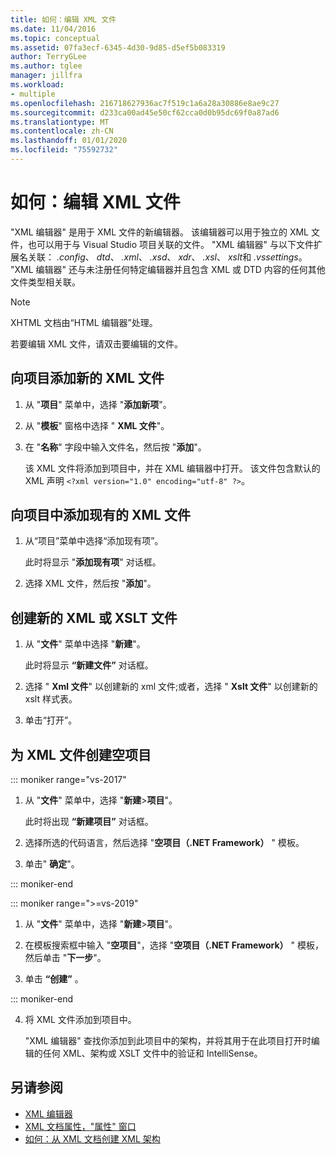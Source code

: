 ```yaml
---
title: 如何：编辑 XML 文件
ms.date: 11/04/2016
ms.topic: conceptual
ms.assetid: 07fa3ecf-6345-4d30-9d85-d5ef5b083319
author: TerryGLee
ms.author: tglee
manager: jillfra
ms.workload:
- multiple
ms.openlocfilehash: 216718627936ac7f519c1a6a28a30886e8ae9c27
ms.sourcegitcommit: d233ca00ad45e50cf62cca0d0b95dc69f0a87ad6
ms.translationtype: MT
ms.contentlocale: zh-CN
ms.lasthandoff: 01/01/2020
ms.locfileid: "75592732"
---
```

# <a name="how-to-edit-xml-files"></a>如何：编辑 XML 文件

"XML 编辑器" 是用于 XML 文件的新编辑器。 该编辑器可以用于独立的 XML 文件，也可以用于与 Visual Studio 项目关联的文件。 "XML 编辑器" 与以下文件扩展名关联： *.config*、 *dtd*、 *.xml*、 *.xsd*、 *xdr*、 *.xsl*、 *xslt*和 *.vssettings*。 "XML 编辑器" 还与未注册任何特定编辑器并且包含 XML 或 DTD 内容的任何其他文件类型相关联。

> [!NOTE]
> XHTML 文档由“HTML 编辑器”处理。

若要编辑 XML 文件，请双击要编辑的文件。

## <a name="add-a-new-xml-file-to-a-project"></a>向项目添加新的 XML 文件

1. 从 "**项目**" 菜单中，选择 "**添加新项**"。

2. 从 "**模板**" 窗格中选择 " **XML 文件**"。

3. 在 "**名称**" 字段中输入文件名，然后按 "**添加**"。

   该 XML 文件将添加到项目中，并在 XML 编辑器中打开。 该文件包含默认的 XML 声明 `<?xml version="1.0" encoding="utf-8" ?>`。

## <a name="add-an-existing-xml-file-to-a-project"></a>向项目中添加现有的 XML 文件

1. 从“项目”菜单中选择“添加现有项”。

   此时将显示 "**添加现有项**" 对话框。

2. 选择 XML 文件，然后按 "**添加**"。

## <a name="create-a-new-xml-or-xslt-file"></a>创建新的 XML 或 XSLT 文件

1. 从 "**文件**" 菜单中选择 "**新建**"。

   此时将显示 **“新建文件”** 对话框。

2. 选择 " **Xml 文件**" 以创建新的 xml 文件;或者，选择 " **Xslt 文件**" 以创建新的 xslt 样式表。

3. 单击“打开”。

## <a name="create-an-empty-project-for-xml-files"></a>为 XML 文件创建空项目

::: moniker range="vs-2017"

1. 从 "**文件**" 菜单中，选择 "**新建**>**项目**"。

   此时将出现 **“新建项目”** 对话框。

2. 选择所选的代码语言，然后选择 "**空项目（.NET Framework）** " 模板。

3. 单击" **确定**"。

::: moniker-end

::: moniker range=">=vs-2019"

1. 从 "**文件**" 菜单中，选择 "**新建**>**项目**"。

2. 在模板搜索框中输入 "**空项目**"，选择 "**空项目（.NET Framework）** " 模板，然后单击 "**下一步**"。

3. 单击 **“创建”** 。

::: moniker-end

4. 将 XML 文件添加到项目中。

   "XML 编辑器" 查找你添加到此项目中的架构，并将其用于在此项目打开时编辑的任何 XML、架构或 XSLT 文件中的验证和 IntelliSense。

## <a name="see-also"></a>另请参阅

- [XML 编辑器](../xml-tools/xml-editor.md)
- [XML 文档属性，"属性" 窗口](../xml-tools/xml-document-properties-properties-window.md)
- [如何：从 XML 文档创建 XML 架构](../xml-tools/how-to-create-an-xml-schema-from-an-xml-document.md)
